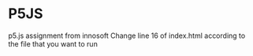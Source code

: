 # P5JS
p5.js assignment from innosoft
Change line 16 of index.html according to the file that you want to run
